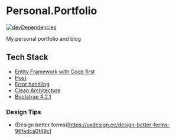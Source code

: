 # Personal.Portfolio
 [![devDependencies](https://travis-ci.org/fontiana/Personal.Portfolio.svg?branch=master)](https://api.travis-ci.org/fontiana/Personal.Portfolio.svg?branch=master)

My personal portfolio and blog

## Tech Stack
 
 - [Entity Framework with Code first]()
 - [Host]()
 - [Error handling](https://docs.microsoft.com/en-us/aspnet/core/fundamentals/error-handling?view=aspnetcore-2.2)
 - [Clean Architecture](#https://www.youtube.com/watch?v=_lwCVE_XgqI)
 - [Bootstrap 4.2.1]()

### Design Tips

 - (Design better forms)[https://uxdesign.cc/design-better-forms-96fadca0f49c]